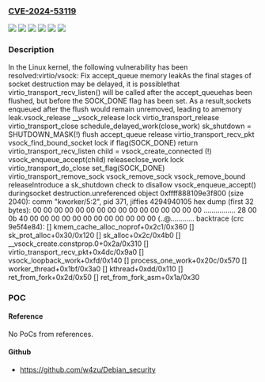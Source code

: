 ### [CVE-2024-53119](https://cve.mitre.org/cgi-bin/cvename.cgi?name=CVE-2024-53119)
![](https://img.shields.io/static/v1?label=Product&message=Linux&color=blue)
![](https://img.shields.io/static/v1?label=Version&message=&color=brightgreen)
![](https://img.shields.io/static/v1?label=Version&message=2e7dd95046203bd05e8f4dc06ee53cace70a8e3c%20&color=brightgreen)
![](https://img.shields.io/static/v1?label=Version&message=3fe356d58efae54dade9ec94ea7c919ed20cf4db%20&color=brightgreen)
![](https://img.shields.io/static/v1?label=Version&message=5.10%20&color=brightgreen)
![](https://img.shields.io/static/v1?label=Vulnerability&message=n%2Fa&color=blue)

### Description

In the Linux kernel, the following vulnerability has been resolved:virtio/vsock: Fix accept_queue memory leakAs the final stages of socket destruction may be delayed, it is possiblethat virtio_transport_recv_listen() will be called after the accept_queuehas been flushed, but before the SOCK_DONE flag has been set. As a result,sockets enqueued after the flush would remain unremoved, leading to amemory leak.vsock_release  __vsock_release    lock    virtio_transport_release      virtio_transport_close        schedule_delayed_work(close_work)    sk_shutdown = SHUTDOWN_MASK(!) flush accept_queue    release                                        virtio_transport_recv_pkt                                          vsock_find_bound_socket                                          lock                                          if flag(SOCK_DONE) return                                          virtio_transport_recv_listen                                            child = vsock_create_connected                                      (!)   vsock_enqueue_accept(child)                                          releaseclose_work  lock  virtio_transport_do_close    set_flag(SOCK_DONE)    virtio_transport_remove_sock      vsock_remove_sock        vsock_remove_bound  releaseIntroduce a sk_shutdown check to disallow vsock_enqueue_accept() duringsocket destruction.unreferenced object 0xffff888109e3f800 (size 2040):  comm "kworker/5:2", pid 371, jiffies 4294940105  hex dump (first 32 bytes):    00 00 00 00 00 00 00 00 00 00 00 00 00 00 00 00  ................    28 00 0b 40 00 00 00 00 00 00 00 00 00 00 00 00  (..@............  backtrace (crc 9e5f4e84):    [<ffffffff81418ff1>] kmem_cache_alloc_noprof+0x2c1/0x360    [<ffffffff81d27aa0>] sk_prot_alloc+0x30/0x120    [<ffffffff81d2b54c>] sk_alloc+0x2c/0x4b0    [<ffffffff81fe049a>] __vsock_create.constprop.0+0x2a/0x310    [<ffffffff81fe6d6c>] virtio_transport_recv_pkt+0x4dc/0x9a0    [<ffffffff81fe745d>] vsock_loopback_work+0xfd/0x140    [<ffffffff810fc6ac>] process_one_work+0x20c/0x570    [<ffffffff810fce3f>] worker_thread+0x1bf/0x3a0    [<ffffffff811070dd>] kthread+0xdd/0x110    [<ffffffff81044fdd>] ret_from_fork+0x2d/0x50    [<ffffffff8100785a>] ret_from_fork_asm+0x1a/0x30

### POC

#### Reference
No PoCs from references.

#### Github
- https://github.com/w4zu/Debian_security

